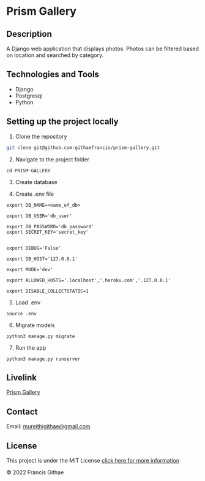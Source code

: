# Prism Gallery

## Description 

A Django web application that displays photos. Photos can be filtered based on location and searched by category.

## Technologies and Tools

- Django
- Postgresql
- Python


## Setting up the project locally

1. Clone the repository
```bash
git clone git@github.com:githaefrancis/prism-gallery.git
```

2. Navigate to the project folder
```
cd PRISM-GALLERY
```

3. Create database

4. Create .env file

```
export DB_NAME=<name_of_db>

export DB_USER='db_user'

export DB_PASSWORD='db_password'
export SECRET_KEY='secret_key'


export DEBUG='False'

export DB_HOST='127.0.0.1'

export MODE='dev'

export ALLOWED_HOSTS='.localhost','.heroku.com','.127.0.0.1'

export DISABLE_COLLECTSTATIC=1

```

5. Load .env

```
source .env

```

6. Migrate models

```
python3 manage.py migrate
```

7. Run the app

```
python3 manage.py runserver

```


## Livelink

[Prism Gallery](https://prism-gallery.herokuapp.com/)

## Contact

Email: mureithigithae@gmail.com

## License

This project is under the MIT License [click here for more information](LICENSE)

&copy; 2022 Francis Githae